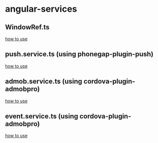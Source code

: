 # angular-services

## WindowRef.ts
[how to use ](services/WindowRef.md)

## push.service.ts (using phonegap-plugin-push)
[how to use ](services/push.service.md)

## admob.service.ts  (using cordova-plugin-admobpro)
[how to use ](services/admob.service.md)

## event.service.ts  (using cordova-plugin-admobpro)
[how to use ](services/event.service.md)
